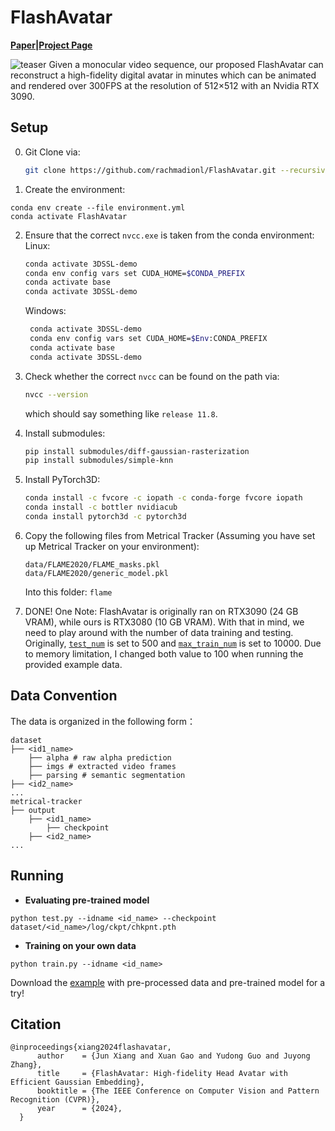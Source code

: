 # FlashAvatar
**[Paper](https://arxiv.org/abs/2312.02214)|[Project Page](https://ustc3dv.github.io/FlashAvatar/)**

![teaser](exhibition/teaser.png)
Given a monocular video sequence, our proposed FlashAvatar can reconstruct a high-fidelity digital avatar in minutes which can be animated and rendered over 300FPS at the resolution of 512×512 with an Nvidia RTX 3090.

## Setup

0. Git Clone via:
    ```bash
    git clone https://github.com/rachmadionl/FlashAvatar.git --recursive
    ```

1. Create the environment:

```
conda env create --file environment.yml
conda activate FlashAvatar
```

2. Ensure that the correct `nvcc.exe` is taken from the conda environment:  
   Linux:
    ```bash
    conda activate 3DSSL-demo
    conda env config vars set CUDA_HOME=$CONDA_PREFIX
    conda activate base
    conda activate 3DSSL-demo
    ```
   Windows: 
   ```bash
    conda activate 3DSSL-demo
    conda env config vars set CUDA_HOME=$Env:CONDA_PREFIX
    conda activate base
    conda activate 3DSSL-demo
    ```
3. Check whether the correct `nvcc` can be found on the path via:
    ```bash
    nvcc --version
    ```
    which should say something like `release 11.8`.

4. Install submodules:
    ```bash
    pip install submodules/diff-gaussian-rasterization
    pip install submodules/simple-knn
    ```

5. Install PyTorch3D:
    ```bash
    conda install -c fvcore -c iopath -c conda-forge fvcore iopath
    conda install -c bottler nvidiacub
    conda install pytorch3d -c pytorch3d
    ```

6. Copy the following files from Metrical Tracker (Assuming you have set up Metrical Tracker on your environment):
    ```
    data/FLAME2020/FLAME_masks.pkl
    data/FLAME2020/generic_model.pkl
    ```
    Into this folder: `flame`

7. DONE! One Note: FlashAvatar is originally ran on RTX3090 (24 GB VRAM), while ours is RTX3080 (10 GB VRAM). With that in mind, we need to play around with the number of data training and testing. Originally, [`test_num`](https://github.com/rachmadionl/FlashAvatar/blob/main/scene/__init__.py#L34) is set to 500 and [`max_train_num`](https://github.com/rachmadionl/FlashAvatar/blob/main/scene/__init__.py#L37) is set to 10000. Due to memory limitation, I changed both value to 100 when running the provided example data.

## Data Convention
The data is organized in the following form：
```
dataset
├── <id1_name>
    ├── alpha # raw alpha prediction
    ├── imgs # extracted video frames
    ├── parsing # semantic segmentation
├── <id2_name>
...
metrical-tracker
├── output
    ├── <id1_name>
        ├── checkpoint
    ├── <id2_name>
...
```
## Running
- **Evaluating pre-trained model**
```shell
python test.py --idname <id_name> --checkpoint dataset/<id_name>/log/ckpt/chkpnt.pth
```
-  **Training on your own data** 
```shell
python train.py --idname <id_name>
```
Download the [example](https://drive.google.com/file/d/1_WLvlmHD73jOAO178N7eX5UQqlrL2ghD/view?usp=drive_link) with pre-processed data and pre-trained model for a try!

## Citation
```
@inproceedings{xiang2024flashavatar,
      author    = {Jun Xiang and Xuan Gao and Yudong Guo and Juyong Zhang},
      title     = {FlashAvatar: High-fidelity Head Avatar with Efficient Gaussian Embedding},
      booktitle = {The IEEE Conference on Computer Vision and Pattern Recognition (CVPR)},
      year      = {2024},
  }
```
